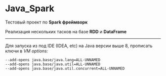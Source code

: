 # Java_Spark

Тестовый проект по **Spark фреймворк**

Реализация нескольких тасков на базе **RDD** и **DataFrame**

---

Для запуска из под IDE (IDEA, etc) на Java версии выше 8, прописать ключи в *VM options:*
```
--add-opens java.base/java.lang=ALL-UNNAMED
--add-opens java.base/java.util=ALL-UNNAMED
--add-opens java.base/java.util.concurrent=ALL-UNNAMED
```